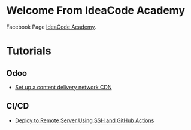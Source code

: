 # Welcome From IdeaCode Academy

Facebook Page [IdeaCode Academy](https://www.facebook.com/ideacodeacademy).

# Tutorials

## Odoo

* [Set up a content delivery network CDN](set-up-a-content-delivery-network-cdn.md)

## CI/CD

* [Deploy to Remote Server Using SSH and GitHub Actions](Deploy-to-Remote-Server-Using-SSH-and-GitHub-Actions.md)